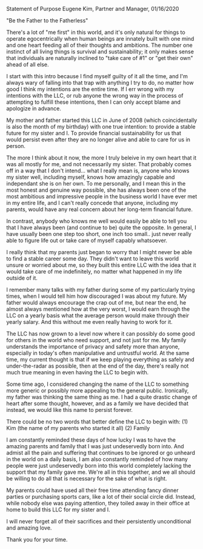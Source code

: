Statement of Purpose
Eugene Kim, Partner and Manager, 01/16/2020

"Be the Father to the Fatherless"

There's a lot of "me first" in this world, and it's only natural for things to operate egocentrically when human beings are innately built with one mind and one heart feeding all of their thoughts and ambitions. The number one instinct of all living things is survival and sustainability; it only makes sense that individuals are naturally inclined to "take care of #1" or "get their own" ahead of all else.

I start with this intro because I find myself guilty of it all the time, and I'm always wary of falling into that trap with anything I try to do, no matter how good I think my intentions are the entire time. If I err wrong with my intentions with the LLC, or rub anyone the wrong way in the process of attempting to fulfill these intentions, then I can only accept blame and apologize in advance.

My mother and father started this LLC in June of 2008 (which coincidentally is also the month of my birthday) with one true intention: to provide a stable future for my sister and I. To provide financial sustainability for us that would persist even after they are no longer alive and able to care for us in person.

The more I think about it now, the more I truly beleive in my own heart that it was all mostly for me, and not necessarily my sister. That probably comes off in a way that I don't intend... what I really mean is, anyone who knows my sister well, including myself, knows how amazingly capable and independant she is on her own. To me personally, and I mean this in the most honest and genuine way possible, she has always been one of the most ambitious and impressive people in the business world I have ever met in my entire life, and I can't really concede that anyone, including my parents, would have any real concern about her long-term financial future.

In contrast, anybody who knows me well would easily be able to tell you that I have always been (and continue to be) quite the opposite. In general, I have usually been one step too short, one inch too small.. just never really able to figure life out or take care of myself capably whatsoever.

I really think that my parents just began to worry that I might never be able to find a stable career some day. They didn't want to leave this world unsure or worried about me, so they built this entire LLC with the idea that it would take care of me indefinitely, no matter what happened in my life outside of it.

I remember many talks with my father during some of my particularly trying times, when I would tell him how discouraged I was about my future. My father would always encourage the crap out of me, but near the end, he almost always mentioned how at the very worst, I would earn through the LLC on a yearly basis what the average person would make through their yearly salary. And this without me even really having to work for it.

The LLC has now grown to a level now where it can possibly do some good for others in the world who need support, and not just for me. My family understands the importance of privacy and safety more than anyone, especially in today's often manipulative and untrustful world. At the same time, my current thought is that if we keep playing everything as safely and under-the-radar as possible, then at the end of the day, there's really not much true meaning in even having the LLC to begin with.

Some time ago, I considered changing the name of the LLC to something more generic or possibly more  appealing to the general public. Ironically, my father was thinking the same thing as me. I had a quite drastic change of heart after some thought, however, and as a family we have decided that instead, we would like this name to persist forever.

There could be no two words that better define the LLC to begin with:
(1) Kim (the name of my parents who started it all)
(2) Family

I am constantly reminded these days of how lucky I was to have the amazing parents and family that I was just undeservedly born into. And admist all the pain and suffering that continues to be ignored or go unheard in the world on a daily basis, I am also constantly reminded of how many people were just undeservedly born into this world completely lacking the support that my family gave me. We're all in this together, and we all should be willing to do all that is necessary for the sake of what is right.

My parents could have used all their free time attending fancy dinner parties or purchasing sports cars, like a lot of their social circle did. Instead, while nobody else was paying attention, they toiled away in their office at home to build this LLC for my sister and I.

I will never forget all of their sacrifices and their persistently unconditional and amazing love.

Thank you for your time.